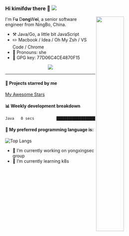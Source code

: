 
### Hi kimifdw there :wave: [![ ](https://cfrating.ihcr.top/?user=kimifdw&style=flat-square)](https://codeforces.com/profile/kimifdw)

[<img align="right" width="42%" src="https://github-readme-stats.vercel.app/api?username=kimifdw&show_icons=true&theme=radical">](https://metrics.lecoq.io/kimifdw?template=classic&config.timezone=Asia%2FShanghai&config.animated=true)

I'm F**u** D**ong**W**ei**, a senior software engineer from NingBo, China.

-   :hammer_and_pick: Java/Go, a little bit JavaScript
-   :pencil2: Macbook / Idea / Oh My Zsh / VS Code / Chrome
-   :woman: Pronouns: she
-   :key: GPG key: 77D06C4CE4870F15

<p align="center">
<img align="center" src="https://github-profile-trophy.vercel.app/?username=kimifdw&MultipleLang,Star,Follower,Commit,Issue" style="max-width:100%;">
</p>

---

#### :star2: Projects starred by me

[My Awesome Stars](AWESOME-STARS.md)

#### :bar_chart: Weekly development breakdown

<!--START_SECTION:waka-->

```txt
Java   0 secs          █████████████████████████   100.00 %
```

<!--END_SECTION:waka-->


#### :wrench: My preferred programming language is:

![Top Langs](https://github-readme-stats.vercel.app/api/top-langs/?username=kimifdw&layout=compact&hide=html,css,javascript)

- 🔭 I’m currently working on yongxingsec group
- 🌱 I’m currently learning k8s

<!--
**kimifdw/kimifdw** is a ✨ _special_ ✨ repository because its `README.md` (this file) appears on your GitHub profile.

Here are some ideas to get you started:

- 🔭 I’m currently working on ...
- 🌱 I’m currently learning ...
- 👯 I’m looking to collaborate on ...
- 🤔 I’m looking for help with ...
- 💬 Ask me about ...
- 📫 How to reach me: ...
- 😄 Pronouns: ...
- ⚡ Fun fact: ...
-->
